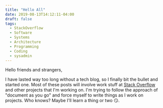 ```yaml
---
title: "Hello All"
date: 2019-08-13T14:12:11-04:00
draft: false
tags:
  - StackOverflow
  - Software
  - Systems
  - Architecture
  - Programming
  - Coding
  - sysadmin
---
```


Hello friends and strangers,

I have lasted way too long without a tech blog, so I finally bit the bullet and
started one. Most of these posts will involve work stuff at [Stack
Overflow](https://stackoverflow.com) and other projects that I'm working on. I'm
trying to follow the approach of "document as you go" and force myself to write
things as I work on projects. Who knows? Maybe I'll learn a thing or two
:smirk:.

